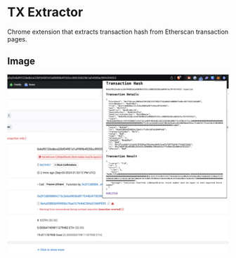 # TX Extractor
Chrome extension that extracts transaction hash from Etherscan transaction pages.

## Image
![image](./webstore/chrome-extension.png)
